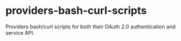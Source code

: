 # providers-bash-curl-scripts
Providers bash/curl scripts for both their OAuth 2.0 authentication and service API.
